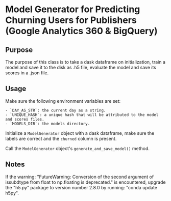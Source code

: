 # Model Generator for Predicting Churning Users for Publishers (Google Analytics 360 & BigQuery)

## Purpose

The purpose of this class is to take a dask dataframe on initialization, train a model and save it to the disk as .h5 file, evaluate the model and save its scores in a .json file.

## Usage

Make sure the following environment variables are set:

    - `DAY_AS_STR`: the current day as a string.
    - `UNIQUE_HASH`: a unique hash that will be attributed to the model and scores files.
    - `MODELS_DIR`: the models directory.

Initialize a `ModelGenerator` object with a dask dataframe, make sure the labels are correct and the `churned` column is present.

Call the `ModelGenerator` object's `generate_and_save_model()` method.

## Notes

If the warning: "FutureWarning: Conversion of the second argument of issubdtype from float to np.floating is deprecated." is encountered, upgrade the "h5.py" package to version number 2.8.0 by running: "conda update h5py".
